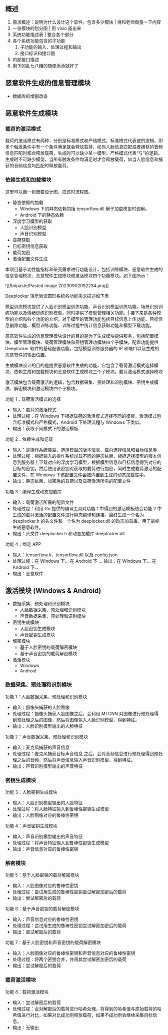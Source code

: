 ## 概述

1. 需求概述：说明为什么设计这个软件，包含多少模块 | 得和老师商量一下内容
2. 一张模块的划分图 | 用 visio 画出来
3. 系统功能描述表 | 整合各个部分
4. 各个系统功能包含的子功能
	1. 子功能的输入、处理过程和输出
	2. 接口标识和接口图
5. 内部接口描述
6. 剩下的乱七八糟的随便添添就好了

## 恶意软件生成的信息管理模块

- 数据库的增删改查

## 恶意软件生成模块

### 载荷的激活模式

载荷的激活模式有两种，分别是标准模式和严格模式。标准模式代表或的逻辑，即多个触发条件中有一个条件满足就会释放载荷，如当⼈脸信息匹配或者捕获的⾳频信息匹配时都会释放载荷，⽣成时可以缺少某⼀模型。严格模式代表“与”的逻辑，⽣成时不可缺少模型，当所有触发条件均满足时才会释放载荷，如当⼈脸信息和捕获的⾳频信息均匹配时释放载荷。

### 依赖生成和加载模块

这里可以画一张概要设计图，应该时流程图。

- 静态依赖的加载
	- Windows 下的静态依赖包括 tensorflow.dll 用于加载模型时调用。
	- Android 下的静态依赖
- 深度学习模型的获取
	- 人脸识别模型
	- 声音识别模型
- 载荷获取
- 目标密钥信息获取
- 载荷加密
- 激活配置文件生成

本项目基于功性能指标和研究需求进行功能设计，包括训练模块、恶意软件生成的信息管理模块、恶意软件生成模块和激活模块四个功能模块。如下图所示：

![[Snipaste/Pasted image 20230902092234.png]]

Deeplocker 演示验证圆形系统各功能需求描述如下表

模型训练模块提供了人脸识别模型训练功能、声音识别模型训练功能、场景识别训练功能以及情绪训练识别模型。同时提供了模型管理相关功能。| 接下来是各种模型的介绍和各个功能的介绍，对于模型的管理功能包括目标信息上传功能、目标信息删除功能、模型训练功能、训练过程中统计信息获取功能和模型下载功能。

恶意软件生成的信息管理模块设计的目的是为了生成模块提供服务，包括配置模块、模型管理模块、载荷管理模块和密钥管理功模块四个子模块。配置功能提供 Deeplocker 软件的基础配置功能，包括模型训练服务器的 IP 和端口以及生成的恶意软件的输出位置。

生成模块设计的目的是提供恶意软件生成的功能，它包含了载荷激活模式选择模块、依赖生成和加载模块和恶意软件生成模块三个子模块。载荷激活模式选择模块

激活模块包含载荷激活的逻辑，包含数据采集、预处理和识别模块、密钥生成模块、解密模块和激活模块四个子模块。

功能 1：载荷激活模式的选择

- 输入：载荷的激活模式
- 处理过程：在 Windows 下根据载荷的激活模式选择不同的模板，激活模式包含标准模式和严格模式，Android 下处理流程与 Windows 下类似。
- 输出：获取不同模式下的激活模板

功能 2：依赖生成和记载

- 输入：是操作系统类型、选择模型的版本信息、载荷选择信息和目标信息等
- 处理过程：根据输入的操作系统加载不同的静态依赖，根据选择模型的版本信息到服务器上下载对应的深度学习模型，根据模型信息和目标信息得到对应的目标的密钥，然后使用该密钥对获取的载荷进行加密，同时生成载荷激活的配置文件，在 Windows 下该配置文件会被内置到生成的动态加载库中。
- 输出：静态依赖、加密后的载荷以及载荷激活所需的配置文件

功能 3：编译生成动态加载库

- 输入：载荷激活所需的配置文件  
- 处理过程：利用 Go 提供的编译工具对功能 1 中得到的激活模板结合功能 2 中生成的载荷激活的配置文件进行静态编译和连接，最终生成一个名为 deeplocker.h 的头文件和一个名为 deeplocker.dll 的动态加载库，用于最终生成恶意软件。  
- 输出：头文件 deeplocker.h 和动态加载库 deeplocker.dll

功能 4：绑定 APP  

- 输入：tensorflow.h、tensorflow.dll 以及 config.json  
- 处理过程：在 Windows 下… 在 Android 下 … 输出：在 Windows 下… 在 Android 下…
- 输出：恶意软件

## 激活模块 (Windows & Android)

- 数据采集、预处理和识别模块
	- 人脸数据采集、预处理和识别模块
	- 声音数据采集、预处理和识别模块
- 密钥生成模块
	- 人脸密钥生成模块
	- 声音密钥生成模块
- 解密模块
	- 基于人脸密钥的载荷解密模块
	- 基于声音密钥的载荷解密模块
- 激活模块
	- Windows
	- Android

### 数据采集、预处理和识别模块

功能 1：人脸数据采集、预处理和识别模块  

- 输入：摄像头捕获的人脸图像
- 处理过程：摄像头捕获人脸图像之后，会利用 MTCNN 对图像进行预处理得到预处理之后的图像，然后将图像输入人脸识别模型，得到特征。
- 输出：人脸识别模型输出的人脸特征

功能 2：声音数据采集、预处理和识别模块

- 输入：麦克风捕获的声音信息
- 处理过程：麦克风捕获目标声音信息 之后，会对音频信息进行预处理得到预处理之后的音频，然后将声音信息输入声音识别模型，得到特征。
- 输出：声音识别模型输出的声音特征

### 密钥生成模块

功能 3：人脸密钥生成模块

- 输入：人脸识别模型输出的人脸特征
- 处理过程：将人脸特征输入到鲁棒性密钥生成模型
- 输出：人脸图像对应的鲁棒性密钥

功能 4：声音密钥生成模块

- 输入：声音识别模型输出的声音特征
- 处理过程：将声音特征输入到鲁棒性密钥生成模型
- 输出：声音信息对应的鲁棒性密钥

### 解密模块

功能 5：基于人脸密钥的载荷解密模块

- 输入：人脸图像对应的鲁棒性密钥
- 处理过程：尝试用生成的鲁棒性密钥尝试解密加密后的载荷
- 输出：尝试解密后的载荷

功能 6：基于声音密钥的载荷解密模块

- 输入：声音信息对应的鲁棒性密钥
- 处理过程：尝试用生成的鲁棒性密钥尝试解密加密后的载荷
- 输出：尝试解密后的载荷

功能 7：基于人脸密钥和声音密钥的载荷解密模块

- 输入：人脸图像对应的鲁棒性密钥和声音信息对应的鲁棒性密钥
- 处理过程：将两个密钥合并，并用其尝试解密加密后的载荷
- 输出：尝试解密后的载荷

### 载荷激活模块

功能 8：载荷激活模块

- 输入：尝试解密后的载荷
- 处理过程：会对解密后的载荷进行哈希处理，将得到的哈希值与原始载荷的哈希值进行对比，如果对比成功则释放载荷，如果不成功则会继续采集目标信息。
- 输出：无输出
